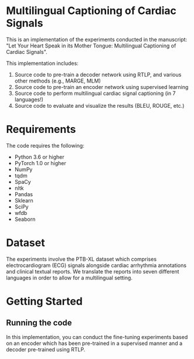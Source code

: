 # Multilingual Captioning of Cardiac Signals

This is an implementation of the experiments conducted in the manuscript: "Let Your Heart Speak in its Mother Tongue: Multilingual Captioning of Cardiac Signals". 

This implementation includes:
1. Source code to pre-train a decoder network using RTLP, and various other methods (e.g., MARGE, MLM)
2. Source code to pre-train an encoder network using supervised learning
3. Source code to perform multilingual cardiac signal captioning (in 7 languages!)
4. Source code to evaluate and visualize the results (BLEU, ROUGE, etc.)

# Requirements

The code requires the following:

* Python 3.6 or higher
* PyTorch 1.0 or higher
* NumPy
* tqdm 
* SpaCy
* nltk
* Pandas
* Sklearn
* SciPy
* wfdb
* Seaborn

# Dataset

The experiments involve the PTB-XL dataset which comprises electrocardiogram (ECG) signals alongside cardiac arrhythmia annotations and clinical textual reports. We translate the reports into seven different languages in order to allow for a multilingual setting. 

# Getting Started

## Running the code

In this implementation, you can conduct the fine-tuning experiments based on an encoder which has been pre-trained in a supervised manner and a decoder pre-trained using RTLP.
